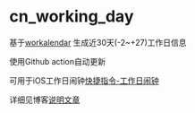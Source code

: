 # cn_working_day
基于[workalendar](https://github.com/workalendar/workalendar) 生成近30天(-2~+27)工作日信息

使用Github action自动更新

可用于iOS工作日闹钟[快捷指令-工作日闹钟](https://www.icloud.com/shortcuts/c63680f587b04d4c888fc20a358a449b)

详细见博客[说明文章](https://blog.xn--7ovq92diups1e.com/post/homelab-cn-working-clock)
